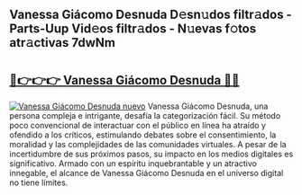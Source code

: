 ## Vanessa Giácomo Desnuda D𝚎sn𝚞dos filtr𝚊dos - Parts-Uup Vid𝚎os filtr𝚊dos - N𝚞evas f𝚘tos atr𝚊ctivas 7dwNm

# <h2><a href="http://mb5ht8.tromn.icu/?c=Vanessa+Gi%c3%a1como+Desnuda">🔗👉👉👉 Vanessa Giácomo Desnuda 🔗🔗</a></h2>

[![Vanessa Giácomo Desnuda nuevo](https://i.imgur.com/pEAQMta.gif)](http://mb5ht8.tromn.icu/?c=Vanessa+Gi%c3%a1como+Desnuda)
Vanessa Giácomo Desnuda, una persona compleja e intrigante, desafía la categorización fácil. Su método poco convencional de interactuar con el público en línea ha atraído y ofendido a los críticos, estimulando debates sobre el consentimiento, la moralidad y las complejidades de las comunidades virtuales. A pesar de la incertidumbre de sus próximos pasos, su impacto en los medios digitales es significativo. Armado con un espíritu inquebrantable y un atractivo innegable, el alcance de Vanessa Giácomo Desnuda en el universo digital no tiene límites.
